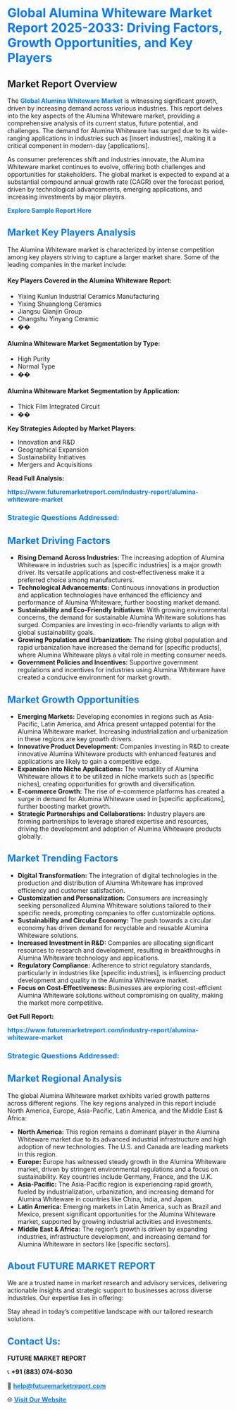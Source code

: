 <h1 style="color: #007BFF;">Global Alumina Whiteware Market Report 2025-2033: Driving Factors, Growth Opportunities, and Key Players</h1>

<section id="overview">
<h2>Market Report Overview</h2>
<p>The <a href="https://www.futuremarketreport.com/industry-report/alumina-whiteware-market" style="color: #007BFF; text-decoration: none;"><strong>Global Alumina Whiteware Market</strong></a> is witnessing significant growth, driven by increasing demand across various industries. This report delves into the key aspects of the Alumina Whiteware market, providing a comprehensive analysis of its current status, future potential, and challenges. The demand for Alumina Whiteware has surged due to its wide-ranging applications in industries such as [insert industries], making it a critical component in modern-day [applications].</p>
<p>As consumer preferences shift and industries innovate, the Alumina Whiteware market continues to evolve, offering both challenges and opportunities for stakeholders. The global market is expected to expand at a substantial compound annual growth rate (CAGR) over the forecast period, driven by technological advancements, emerging applications, and increasing investments by major players.</p>
</section>

<section id="overview">
<p><a href="https://www.futuremarketreport.com/request-sample/reportId=114010" style="color: #007BFF; text-decoration: none;"><strong>Explore Sample Report Here</strong></a></p>
</section>

<section id="key-players">
<h2 style="color: #007BFF;">Market Key Players Analysis</h2>
<p>The Alumina Whiteware market is characterized by intense competition among key players striving to capture a larger market share. Some of the leading companies in the market include:</p>
<h4>Key Players Covered in the Alumina Whiteware Report:</h4>
<ul><li>Yixing Kunlun Industrial Ceramics Manufacturing</li><li>Yixing Shuanglong Ceramics</li><li>Jiangsu Qianjin Group</li><li>Changshu Yinyang Ceramic</li><li>��</li></ul>
<h4>Alumina Whiteware Market Segmentation by Type:</h4>
<ul><li>High Purity</li><li>Normal Type</li><li>��</li></ul>

<h4>Alumina Whiteware Market Segmentation by Application:</h4>
<ul><li>Thick Film Integrated Circuit</li><li>��</li></ul>
<p><strong>Key Strategies Adopted by Market Players:</strong></p>
<ul>
<li>Innovation and R&D</li>
<li>Geographical Expansion</li>
<li>Sustainability Initiatives</li>
<li>Mergers and Acquisitions</li>
</ul>
</section>

<section>
<p><strong>Read Full Analysis: </strong></p><a href="https://www.futuremarketreport.com/industry-report/alumina-whiteware-market" style="color: #007BFF; text-decoration: none;"><strong>https://www.futuremarketreport.com/industry-report/alumina-whiteware-market</strong></a>
<h3 style="color: #007BFF;">Strategic Questions Addressed:</h3>
</section>

<section id="driving-factors">
<h2 style="color: #007BFF;">Market Driving Factors</h2>
<ul>
<li><strong>Rising Demand Across Industries:</strong> The increasing adoption of Alumina Whiteware in industries such as [specific industries] is a major growth driver. Its versatile applications and cost-effectiveness make it a preferred choice among manufacturers.</li>
<li><strong>Technological Advancements:</strong> Continuous innovations in production and application technologies have enhanced the efficiency and performance of Alumina Whiteware, further boosting market demand.</li>
<li><strong>Sustainability and Eco-Friendly Initiatives:</strong> With growing environmental concerns, the demand for sustainable Alumina Whiteware solutions has surged. Companies are investing in eco-friendly variants to align with global sustainability goals.</li>
<li><strong>Growing Population and Urbanization:</strong> The rising global population and rapid urbanization have increased the demand for [specific products], where Alumina Whiteware plays a vital role in meeting consumer needs.</li>
<li><strong>Government Policies and Incentives:</strong> Supportive government regulations and incentives for industries using Alumina Whiteware have created a conducive environment for market growth.</li>
</ul>
</section>

<section id="growth-opportunities">
<h2 style="color: #007BFF;">Market Growth Opportunities</h2>
<ul>
<li><strong>Emerging Markets:</strong> Developing economies in regions such as Asia-Pacific, Latin America, and Africa present untapped potential for the Alumina Whiteware market. Increasing industrialization and urbanization in these regions are key growth drivers.</li>
<li><strong>Innovative Product Development:</strong> Companies investing in R&D to create innovative Alumina Whiteware products with enhanced features and applications are likely to gain a competitive edge.</li>
<li><strong>Expansion into Niche Applications:</strong> The versatility of Alumina Whiteware allows it to be utilized in niche markets such as [specific niches], creating opportunities for growth and diversification.</li>
<li><strong>E-commerce Growth:</strong> The rise of e-commerce platforms has created a surge in demand for Alumina Whiteware used in [specific applications], further boosting market growth.</li>
<li><strong>Strategic Partnerships and Collaborations:</strong> Industry players are forming partnerships to leverage shared expertise and resources, driving the development and adoption of Alumina Whiteware products globally.</li>
</ul>
</section>

<section id="trending-factors">
<h2 style="color: #007BFF;">Market Trending Factors</h2>
<ul>
<li><strong>Digital Transformation:</strong> The integration of digital technologies in the production and distribution of Alumina Whiteware has improved efficiency and customer satisfaction.</li>
<li><strong>Customization and Personalization:</strong> Consumers are increasingly seeking personalized Alumina Whiteware solutions tailored to their specific needs, prompting companies to offer customizable options.</li>
<li><strong>Sustainability and Circular Economy:</strong> The push towards a circular economy has driven demand for recyclable and reusable Alumina Whiteware solutions.</li>
<li><strong>Increased Investment in R&D:</strong> Companies are allocating significant resources to research and development, resulting in breakthroughs in Alumina Whiteware technology and applications.</li>
<li><strong>Regulatory Compliance:</strong> Adherence to strict regulatory standards, particularly in industries like [specific industries], is influencing product development and quality in the Alumina Whiteware market.</li>
<li><strong>Focus on Cost-Effectiveness:</strong> Businesses are exploring cost-efficient Alumina Whiteware solutions without compromising on quality, making the market more competitive.</li>
</ul>
</section>

<section>
<p><strong>Get Full Report: </strong></p><a href="https://www.futuremarketreport.com/industry-report/alumina-whiteware-market" style="color: #007BFF; text-decoration: none;"><strong>https://www.futuremarketreport.com/industry-report/alumina-whiteware-market</strong></a>
<h3 style="color: #007BFF;">Strategic Questions Addressed:</h3>
</section>


<section id="regional-analysis">
<h2 style="color: #007BFF;">Market Regional Analysis</h2>
<p>The global Alumina Whiteware market exhibits varied growth patterns across different regions. The key regions analyzed in this report include North America, Europe, Asia-Pacific, Latin America, and the Middle East & Africa:</p>
<ul>
<li><strong>North America:</strong> This region remains a dominant player in the Alumina Whiteware market due to its advanced industrial infrastructure and high adoption of new technologies. The U.S. and Canada are leading markets in this region.</li>
<li><strong>Europe:</strong> Europe has witnessed steady growth in the Alumina Whiteware market, driven by stringent environmental regulations and a focus on sustainability. Key countries include Germany, France, and the U.K.</li>
<li><strong>Asia-Pacific:</strong> The Asia-Pacific region is experiencing rapid growth, fueled by industrialization, urbanization, and increasing demand for Alumina Whiteware in countries like China, India, and Japan.</li>
<li><strong>Latin America:</strong> Emerging markets in Latin America, such as Brazil and Mexico, present significant opportunities for the Alumina Whiteware market, supported by growing industrial activities and investments.</li>
<li><strong>Middle East & Africa:</strong> The region’s growth is driven by expanding industries, infrastructure development, and increasing demand for Alumina Whiteware in sectors like [specific sectors].</li>
</ul>
</section>

<footer>
<h2 style="color: #007BFF;">About FUTURE MARKET REPORT</h2>
<p>We are a trusted name in market research and advisory services, delivering actionable insights and strategic support to businesses across diverse industries. Our expertise lies in offering:</p>

<p>Stay ahead in today’s competitive landscape with our tailored research solutions.</p>

<h2 style="color: #007BFF;">Contact Us:</h2>
<p><strong>FUTURE MARKET REPORT</strong></p>
<p>📞 <strong>+91 (883) 074-8030</strong></p>
<p>📧 <strong><a href="mailto:help@futuremarketreport.com" style="color: #007BFF;">help@futuremarketreport.com</a></strong></p>
<p>🌐 <strong><a href="https://www.futuremarketreport.com/" style="color: #007BFF;">Visit Our Website</a></strong></p>
</footer>